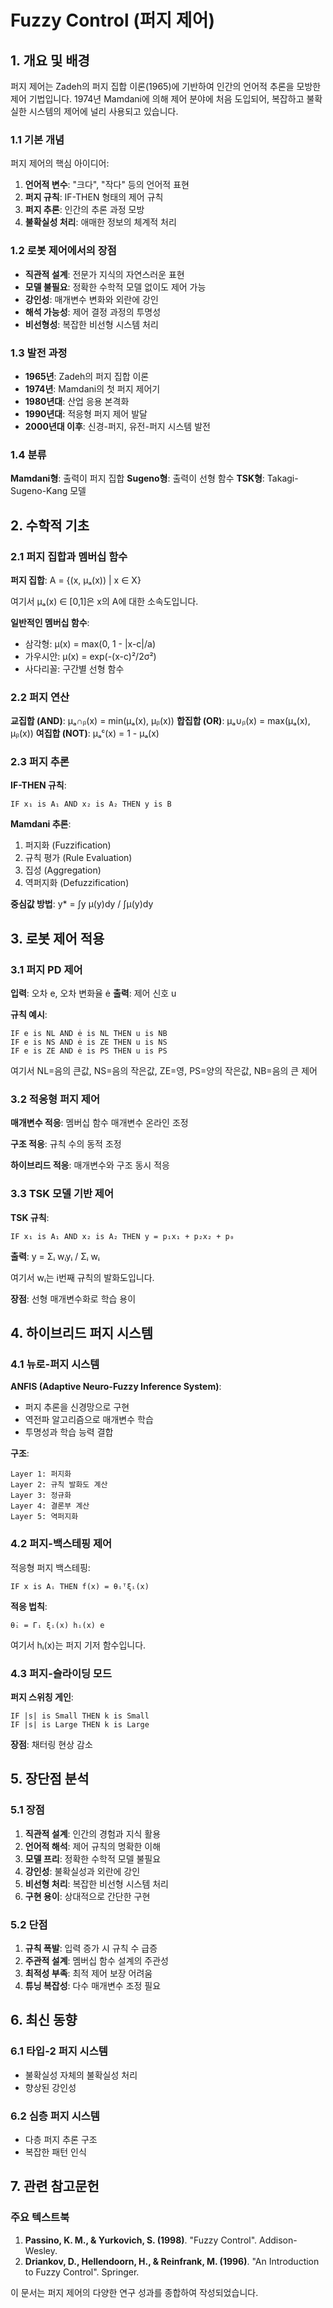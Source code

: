 # Fuzzy Control (퍼지 제어)

## 1. 개요 및 배경

퍼지 제어는 Zadeh의 퍼지 집합 이론(1965)에 기반하여 인간의 언어적 추론을 모방한 제어 기법입니다. 1974년 Mamdani에 의해 제어 분야에 처음 도입되어, 복잡하고 불확실한 시스템의 제어에 널리 사용되고 있습니다.

### 1.1 기본 개념

퍼지 제어의 핵심 아이디어:
1. **언어적 변수**: "크다", "작다" 등의 언어적 표현
2. **퍼지 규칙**: IF-THEN 형태의 제어 규칙
3. **퍼지 추론**: 인간의 추론 과정 모방
4. **불확실성 처리**: 애매한 정보의 체계적 처리

### 1.2 로봇 제어에서의 장점

- **직관적 설계**: 전문가 지식의 자연스러운 표현
- **모델 불필요**: 정확한 수학적 모델 없이도 제어 가능
- **강인성**: 매개변수 변화와 외란에 강인
- **해석 가능성**: 제어 결정 과정의 투명성
- **비선형성**: 복잡한 비선형 시스템 처리

### 1.3 발전 과정

- **1965년**: Zadeh의 퍼지 집합 이론
- **1974년**: Mamdani의 첫 퍼지 제어기
- **1980년대**: 산업 응용 본격화
- **1990년대**: 적응형 퍼지 제어 발달
- **2000년대 이후**: 신경-퍼지, 유전-퍼지 시스템 발전

### 1.4 분류

**Mamdani형**: 출력이 퍼지 집합
**Sugeno형**: 출력이 선형 함수
**TSK형**: Takagi-Sugeno-Kang 모델

## 2. 수학적 기초

### 2.1 퍼지 집합과 멤버십 함수

**퍼지 집합**: A = {(x, μₐ(x)) | x ∈ X}

여기서 μₐ(x) ∈ [0,1]은 x의 A에 대한 소속도입니다.

**일반적인 멤버십 함수**:
- 삼각형: μ(x) = max(0, 1 - |x-c|/a)
- 가우시안: μ(x) = exp(-(x-c)²/2σ²)
- 사다리꼴: 구간별 선형 함수

### 2.2 퍼지 연산

**교집합 (AND)**: μₐ∩ᵦ(x) = min(μₐ(x), μᵦ(x))
**합집합 (OR)**: μₐ∪ᵦ(x) = max(μₐ(x), μᵦ(x))
**여집합 (NOT)**: μₐᶜ(x) = 1 - μₐ(x)

### 2.3 퍼지 추론

**IF-THEN 규칙**:
```
IF x₁ is A₁ AND x₂ is A₂ THEN y is B
```

**Mamdani 추론**:
1. 퍼지화 (Fuzzification)
2. 규칙 평가 (Rule Evaluation)  
3. 집성 (Aggregation)
4. 역퍼지화 (Defuzzification)

**중심값 방법**: y* = ∫y μ(y)dy / ∫μ(y)dy

## 3. 로봇 제어 적용

### 3.1 퍼지 PD 제어

**입력**: 오차 e, 오차 변화율 ė
**출력**: 제어 신호 u

**규칙 예시**:
```
IF e is NL AND ė is NL THEN u is NB
IF e is NS AND ė is ZE THEN u is NS
IF e is ZE AND ė is PS THEN u is PS
```

여기서 NL=음의 큰값, NS=음의 작은값, ZE=영, PS=양의 작은값, NB=음의 큰 제어

### 3.2 적응형 퍼지 제어

**매개변수 적응**: 멤버십 함수 매개변수 온라인 조정

**구조 적응**: 규칙 수의 동적 조정

**하이브리드 적응**: 매개변수와 구조 동시 적응

### 3.3 TSK 모델 기반 제어

**TSK 규칙**:
```
IF x₁ is A₁ AND x₂ is A₂ THEN y = p₁x₁ + p₂x₂ + p₀
```

**출력**: y = Σᵢ wᵢyᵢ / Σᵢ wᵢ

여기서 wᵢ는 i번째 규칙의 발화도입니다.

**장점**: 선형 매개변수화로 학습 용이

## 4. 하이브리드 퍼지 시스템

### 4.1 뉴로-퍼지 시스템

**ANFIS (Adaptive Neuro-Fuzzy Inference System)**:
- 퍼지 추론을 신경망으로 구현
- 역전파 알고리즘으로 매개변수 학습
- 투명성과 학습 능력 결합

**구조**:
```
Layer 1: 퍼지화
Layer 2: 규칙 발화도 계산
Layer 3: 정규화
Layer 4: 결론부 계산
Layer 5: 역퍼지화
```

### 4.2 퍼지-백스테핑 제어

적응형 퍼지 백스테핑:
```
IF x is Aᵢ THEN f(x) = θᵢᵀξᵢ(x)
```

**적응 법칙**:
```
θ̇ᵢ = Γᵢ ξᵢ(x) hᵢ(x) e
```

여기서 hᵢ(x)는 퍼지 기저 함수입니다.

### 4.3 퍼지-슬라이딩 모드

**퍼지 스위칭 게인**:
```
IF |s| is Small THEN k is Small
IF |s| is Large THEN k is Large
```

**장점**: 채터링 현상 감소

## 5. 장단점 분석

### 5.1 장점

1. **직관적 설계**: 인간의 경험과 지식 활용
2. **언어적 해석**: 제어 규칙의 명확한 이해
3. **모델 프리**: 정확한 수학적 모델 불필요
4. **강인성**: 불확실성과 외란에 강인
5. **비선형 처리**: 복잡한 비선형 시스템 처리
6. **구현 용이**: 상대적으로 간단한 구현

### 5.2 단점

1. **규칙 폭발**: 입력 증가 시 규칙 수 급증
2. **주관적 설계**: 멤버십 함수 설계의 주관성
3. **최적성 부족**: 최적 제어 보장 어려움
4. **튜닝 복잡성**: 다수 매개변수 조정 필요

## 6. 최신 동향

### 6.1 타입-2 퍼지 시스템
- 불확실성 자체의 불확실성 처리
- 향상된 강인성

### 6.2 심층 퍼지 시스템
- 다층 퍼지 추론 구조
- 복잡한 패턴 인식

## 7. 관련 참고문헌

### 주요 텍스트북
1. **Passino, K. M., & Yurkovich, S. (1998)**. "Fuzzy Control". Addison-Wesley.
2. **Driankov, D., Hellendoorn, H., & Reinfrank, M. (1996)**. "An Introduction to Fuzzy Control". Springer.

이 문서는 퍼지 제어의 다양한 연구 성과를 종합하여 작성되었습니다.
